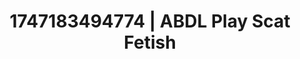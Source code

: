 ---
categories:
- AI sensuality
- Eco-erotica
- Latex & lace
- Sensual slow talk
- Whispers of pleasure
image: /assets/images/1747183494774.jpg
layout: post
seo:
  description: Featured content with premium ABDL Play, Scat Fetish. HD images available.
  keywords: ABDL Play, Scat Fetish
  og_image: /assets/images/1747183494774.jpg
  schema_type: VisualArtwork
tags:
- ABDL Play
- '#1747183494774'
- Scat Fetish
title: 1747183494774 | ABDL Play Scat Fetish
---